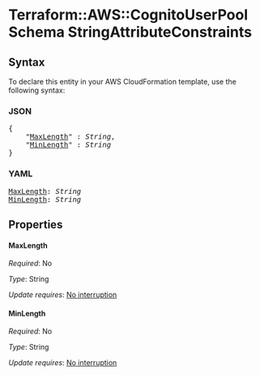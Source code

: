 # Terraform::AWS::CognitoUserPool Schema StringAttributeConstraints

## Syntax

To declare this entity in your AWS CloudFormation template, use the following syntax:

### JSON

<pre>
{
    "<a href="#maxlength" title="MaxLength">MaxLength</a>" : <i>String</i>,
    "<a href="#minlength" title="MinLength">MinLength</a>" : <i>String</i>
}
</pre>

### YAML

<pre>
<a href="#maxlength" title="MaxLength">MaxLength</a>: <i>String</i>
<a href="#minlength" title="MinLength">MinLength</a>: <i>String</i>
</pre>

## Properties

#### MaxLength

_Required_: No

_Type_: String

_Update requires_: [No interruption](https://docs.aws.amazon.com/AWSCloudFormation/latest/UserGuide/using-cfn-updating-stacks-update-behaviors.html#update-no-interrupt)

#### MinLength

_Required_: No

_Type_: String

_Update requires_: [No interruption](https://docs.aws.amazon.com/AWSCloudFormation/latest/UserGuide/using-cfn-updating-stacks-update-behaviors.html#update-no-interrupt)

